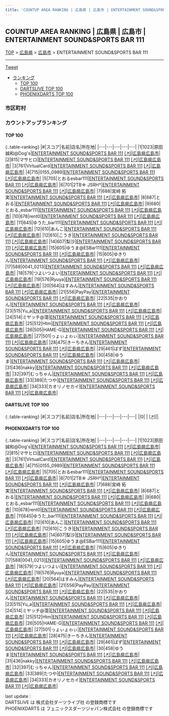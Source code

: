 ```yaml
---
title: 'COUNTUP AREA RANKING | 広島県 | 広島市 | ENTERTAINMENT SOUND&SPORTS BAR 111'
---
```

## COUNTUP AREA RANKING | 広島県 | 広島市 | ENTERTAINMENT SOUND&SPORTS BAR 111

[TOP](/darts/rank/) > [広島県](/darts/rank/広島県/) > [広島市](/darts/rank/広島県/広島市/) > ENTERTAINMENT SOUND&SPORTS BAR 111

___

<a href="https://twitter.com/share?ref_src=twsrc%5Etfw" data-text="COUNTUP AREA RANKING | 広島県広島市ENTERTAINMENT SOUND&SPORTS BAR 111" class="twitter-share-button" data-hashtags="DARTSLIVE,PHOENIXDARTS,darts,ダーツ" data-show-count="false">Tweet</a>

* [ランキング](#カウントアップランキング)
    * [TOP 100](#top-100)
    * [DARTSLIVE TOP 100](#dartslive-top-100)
    * [PHOENIXDARTS TOP 100](#phoenixdarts-top-100)

### 市区町村

<ul>

</ul>

### カウントアップランキング

#### TOP 100



{:.table-ranking}
|#|スコア|名前|店名|所在地|
|---|---|---|---|---|
|1|1023|<span class="rank-name-pd">原田 誠和@Dog&#x27;s</span>|<a href="/darts/rank/shops/80758.html">ENTERTAINMENT SOUND&SPORTS BAR 111</a> <a href="https://vs.phoenixdarts.com/jp/shop/shopDetailInfo/s_80758?s_seq=80758">[↗]</a>|<a href="/darts/rank/広島県/広島市">広島県広島市</a>|
|2|815|<span class="rank-name-pd">マサヒロ</span>|<a href="/darts/rank/shops/80758.html">ENTERTAINMENT SOUND&SPORTS BAR 111</a> <a href="https://vs.phoenixdarts.com/jp/shop/shopDetailInfo/s_80758?s_seq=80758">[↗]</a>|<a href="/darts/rank/広島県/広島市">広島県広島市</a>|
|3|761|<span class="rank-name-pd">VirtualCard</span>|<a href="/darts/rank/shops/80758.html">ENTERTAINMENT SOUND&SPORTS BAR 111</a> <a href="https://vs.phoenixdarts.com/jp/shop/shopDetailInfo/s_80758?s_seq=80758">[↗]</a>|<a href="/darts/rank/広島県/広島市">広島県広島市</a>|
|4|715|<span class="rank-name-pd">0155_0989</span>|<a href="/darts/rank/shops/80758.html">ENTERTAINMENT SOUND&SPORTS BAR 111</a> <a href="https://vs.phoenixdarts.com/jp/shop/shopDetailInfo/s_80758?s_seq=80758">[↗]</a>|<a href="/darts/rank/広島県/広島市">広島県広島市</a>|
|5|705|<span class="rank-name-pd">とおるesbar111</span>|<a href="/darts/rank/shops/80758.html">ENTERTAINMENT SOUND&SPORTS BAR 111</a> <a href="https://vs.phoenixdarts.com/jp/shop/shopDetailInfo/s_80758?s_seq=80758">[↗]</a>|<a href="/darts/rank/広島県/広島市">広島県広島市</a>|
|6|701|<span class="rank-name-pd">2TB☆ JSRH†</span>|<a href="/darts/rank/shops/80758.html">ENTERTAINMENT SOUND&SPORTS BAR 111</a> <a href="https://vs.phoenixdarts.com/jp/shop/shopDetailInfo/s_80758?s_seq=80758">[↗]</a>|<a href="/darts/rank/広島県/広島市">広島県広島市</a>|
|7|688|<span class="rank-name-pd">宮﨑 拓実</span>|<a href="/darts/rank/shops/80758.html">ENTERTAINMENT SOUND&SPORTS BAR 111</a> <a href="https://vs.phoenixdarts.com/jp/shop/shopDetailInfo/s_80758?s_seq=80758">[↗]</a>|<a href="/darts/rank/広島県/広島市">広島県広島市</a>|
|8|687|<span class="rank-name-pd">とおる</span>|<a href="/darts/rank/shops/80758.html">ENTERTAINMENT SOUND&SPORTS BAR 111</a> <a href="https://vs.phoenixdarts.com/jp/shop/shopDetailInfo/s_80758?s_seq=80758">[↗]</a>|<a href="/darts/rank/広島県/広島市">広島県広島市</a>|
|9|680|<span class="rank-name-pd">とおる_esbar111</span>|<a href="/darts/rank/shops/80758.html">ENTERTAINMENT SOUND&SPORTS BAR 111</a> <a href="https://vs.phoenixdarts.com/jp/shop/shopDetailInfo/s_80758?s_seq=80758">[↗]</a>|<a href="/darts/rank/広島県/広島市">広島県広島市</a>|
|10|678|<span class="rank-name-pd">rent0</span>|<a href="/darts/rank/shops/80758.html">ENTERTAINMENT SOUND&SPORTS BAR 111</a> <a href="https://vs.phoenixdarts.com/jp/shop/shopDetailInfo/s_80758?s_seq=80758">[↗]</a>|<a href="/darts/rank/広島県/広島市">広島県広島市</a>|
|11|645|<span class="rank-name-pd">ゆうた_bar111</span>|<a href="/darts/rank/shops/80758.html">ENTERTAINMENT SOUND&SPORTS BAR 111</a> <a href="https://vs.phoenixdarts.com/jp/shop/shopDetailInfo/s_80758?s_seq=80758">[↗]</a>|<a href="/darts/rank/広島県/広島市">広島県広島市</a>|
|12|610|<span class="rank-name-pd">あんこ</span>|<a href="/darts/rank/shops/80758.html">ENTERTAINMENT SOUND&SPORTS BAR 111</a> <a href="https://vs.phoenixdarts.com/jp/shop/shopDetailInfo/s_80758?s_seq=80758">[↗]</a>|<a href="/darts/rank/広島県/広島市">広島県広島市</a>|
|12|610|<span class="rank-name-pd">こうき</span>|<a href="/darts/rank/shops/80758.html">ENTERTAINMENT SOUND&SPORTS BAR 111</a> <a href="https://vs.phoenixdarts.com/jp/shop/shopDetailInfo/s_80758?s_seq=80758">[↗]</a>|<a href="/darts/rank/広島県/広島市">広島県広島市</a>|
|14|607|<span class="rank-name-pd">梨沙</span>|<a href="/darts/rank/shops/80758.html">ENTERTAINMENT SOUND&SPORTS BAR 111</a> <a href="https://vs.phoenixdarts.com/jp/shop/shopDetailInfo/s_80758?s_seq=80758">[↗]</a>|<a href="/darts/rank/広島県/広島市">広島県広島市</a>|
|15|605|<span class="rank-name-pd">ゆうま@ESBar111</span>|<a href="/darts/rank/shops/80758.html">ENTERTAINMENT SOUND&SPORTS BAR 111</a> <a href="https://vs.phoenixdarts.com/jp/shop/shopDetailInfo/s_80758?s_seq=80758">[↗]</a>|<a href="/darts/rank/広島県/広島市">広島県広島市</a>|
|15|605|<span class="rank-name-pd">ゆきりん</span>|<a href="/darts/rank/shops/80758.html">ENTERTAINMENT SOUND&SPORTS BAR 111</a> <a href="https://vs.phoenixdarts.com/jp/shop/shopDetailInfo/s_80758?s_seq=80758">[↗]</a>|<a href="/darts/rank/広島県/広島市">広島県広島市</a>|
|17|588|<span class="rank-name-pd">0041_0213</span>|<a href="/darts/rank/shops/80758.html">ENTERTAINMENT SOUND&SPORTS BAR 111</a> <a href="https://vs.phoenixdarts.com/jp/shop/shopDetailInfo/s_80758?s_seq=80758">[↗]</a>|<a href="/darts/rank/広島県/広島市">広島県広島市</a>|
|18|579|<span class="rank-name-pd">つよいつよい</span>|<a href="/darts/rank/shops/80758.html">ENTERTAINMENT SOUND&SPORTS BAR 111</a> <a href="https://vs.phoenixdarts.com/jp/shop/shopDetailInfo/s_80758?s_seq=80758">[↗]</a>|<a href="/darts/rank/広島県/広島市">広島県広島市</a>|
|19|576|<span class="rank-name-pd">Ryuya</span>|<a href="/darts/rank/shops/80758.html">ENTERTAINMENT SOUND&SPORTS BAR 111</a> <a href="https://vs.phoenixdarts.com/jp/shop/shopDetailInfo/s_80758?s_seq=80758">[↗]</a>|<a href="/darts/rank/広島県/広島市">広島県広島市</a>|
|20|564|<span class="rank-name-pd">はすみん</span>|<a href="/darts/rank/shops/80758.html">ENTERTAINMENT SOUND&SPORTS BAR 111</a> <a href="https://vs.phoenixdarts.com/jp/shop/shopDetailInfo/s_80758?s_seq=80758">[↗]</a>|<a href="/darts/rank/広島県/広島市">広島県広島市</a>|
|21|556|<span class="rank-name-pd">PayPay</span>|<a href="/darts/rank/shops/80758.html">ENTERTAINMENT SOUND&SPORTS BAR 111</a> <a href="https://vs.phoenixdarts.com/jp/shop/shopDetailInfo/s_80758?s_seq=80758">[↗]</a>|<a href="/darts/rank/広島県/広島市">広島県広島市</a>|
|22|535|<span class="rank-name-pd">かおりん</span>|<a href="/darts/rank/shops/80758.html">ENTERTAINMENT SOUND&SPORTS BAR 111</a> <a href="https://vs.phoenixdarts.com/jp/shop/shopDetailInfo/s_80758?s_seq=80758">[↗]</a>|<a href="/darts/rank/広島県/広島市">広島県広島市</a>|
|23|515|<span class="rank-name-pd">Yu_a</span>|<a href="/darts/rank/shops/80758.html">ENTERTAINMENT SOUND&SPORTS BAR 111</a> <a href="https://vs.phoenixdarts.com/jp/shop/shopDetailInfo/s_80758?s_seq=80758">[↗]</a>|<a href="/darts/rank/広島県/広島市">広島県広島市</a>|
|24|514|<span class="rank-name-pd">ミヤッチ@蕩</span>|<a href="/darts/rank/shops/80758.html">ENTERTAINMENT SOUND&SPORTS BAR 111</a> <a href="https://vs.phoenixdarts.com/jp/shop/shopDetailInfo/s_80758?s_seq=80758">[↗]</a>|<a href="/darts/rank/広島県/広島市">広島県広島市</a>|
|25|512|<span class="rank-name-pd">Htm</span>|<a href="/darts/rank/shops/80758.html">ENTERTAINMENT SOUND&SPORTS BAR 111</a> <a href="https://vs.phoenixdarts.com/jp/shop/shopDetailInfo/s_80758?s_seq=80758">[↗]</a>|<a href="/darts/rank/広島県/広島市">広島県広島市</a>|
|26|505|<span class="rank-name-pd">HAME-G</span>|<a href="/darts/rank/shops/80758.html">ENTERTAINMENT SOUND&SPORTS BAR 111</a> <a href="https://vs.phoenixdarts.com/jp/shop/shopDetailInfo/s_80758?s_seq=80758">[↗]</a>|<a href="/darts/rank/広島県/広島市">広島県広島市</a>|
|27|501|<span class="rank-name-pd">っょぃょゎぃ</span>|<a href="/darts/rank/shops/80758.html">ENTERTAINMENT SOUND&SPORTS BAR 111</a> <a href="https://vs.phoenixdarts.com/jp/shop/shopDetailInfo/s_80758?s_seq=80758">[↗]</a>|<a href="/darts/rank/広島県/広島市">広島県広島市</a>|
|28|475|<span class="rank-name-pd">きーちきん</span>|<a href="/darts/rank/shops/80758.html">ENTERTAINMENT SOUND&SPORTS BAR 111</a> <a href="https://vs.phoenixdarts.com/jp/shop/shopDetailInfo/s_80758?s_seq=80758">[↗]</a>|<a href="/darts/rank/広島県/広島市">広島県広島市</a>|
|29|461|<span class="rank-name-pd">ばず</span>|<a href="/darts/rank/shops/80758.html">ENTERTAINMENT SOUND&SPORTS BAR 111</a> <a href="https://vs.phoenixdarts.com/jp/shop/shopDetailInfo/s_80758?s_seq=80758">[↗]</a>|<a href="/darts/rank/広島県/広島市">広島県広島市</a>|
|30|458|<span class="rank-name-pd">ゆうま</span>|<a href="/darts/rank/shops/80758.html">ENTERTAINMENT SOUND&SPORTS BAR 111</a> <a href="https://vs.phoenixdarts.com/jp/shop/shopDetailInfo/s_80758?s_seq=80758">[↗]</a>|<a href="/darts/rank/広島県/広島市">広島県広島市</a>|
|31|436|<span class="rank-name-pd">nakky</span>|<a href="/darts/rank/shops/80758.html">ENTERTAINMENT SOUND&SPORTS BAR 111</a> <a href="https://vs.phoenixdarts.com/jp/shop/shopDetailInfo/s_80758?s_seq=80758">[↗]</a>|<a href="/darts/rank/広島県/広島市">広島県広島市</a>|
|32|397|<span class="rank-name-pd">むっちゃん</span>|<a href="/darts/rank/shops/80758.html">ENTERTAINMENT SOUND&SPORTS BAR 111</a> <a href="https://vs.phoenixdarts.com/jp/shop/shopDetailInfo/s_80758?s_seq=80758">[↗]</a>|<a href="/darts/rank/広島県/広島市">広島県広島市</a>|
|33|389|<span class="rank-name-pd">たつや</span>|<a href="/darts/rank/shops/80758.html">ENTERTAINMENT SOUND&SPORTS BAR 111</a> <a href="https://vs.phoenixdarts.com/jp/shop/shopDetailInfo/s_80758?s_seq=80758">[↗]</a>|<a href="/darts/rank/広島県/広島市">広島県広島市</a>|
|34|333|<span class="rank-name-pd">カオリノセカイ</span>|<a href="/darts/rank/shops/80758.html">ENTERTAINMENT SOUND&SPORTS BAR 111</a> <a href="https://vs.phoenixdarts.com/jp/shop/shopDetailInfo/s_80758?s_seq=80758">[↗]</a>|<a href="/darts/rank/広島県/広島市">広島県広島市</a>|


#### DARTSLIVE TOP 100



{:.table-ranking}
|#|スコア|名前|店名|所在地|
|---|---|---|---|---|
||0|<span class="rank-name-dl"> </span>|<a href="/darts/rank/shops/.html"></a> <a href="">[↗]</a>|<a href="/darts/rank//"></a>|


#### PHOENIXDARTS TOP 100



{:.table-ranking}
|#|スコア|名前|店名|所在地|
|---|---|---|---|---|
|1|1023|<span class="rank-name-pd">原田 誠和@Dog&#x27;s</span>|<a href="/darts/rank/shops/80758.html">ENTERTAINMENT SOUND&SPORTS BAR 111</a> <a href="https://vs.phoenixdarts.com/jp/shop/shopDetailInfo/s_80758?s_seq=80758">[↗]</a>|<a href="/darts/rank/広島県/広島市">広島県広島市</a>|
|2|815|<span class="rank-name-pd">マサヒロ</span>|<a href="/darts/rank/shops/80758.html">ENTERTAINMENT SOUND&SPORTS BAR 111</a> <a href="https://vs.phoenixdarts.com/jp/shop/shopDetailInfo/s_80758?s_seq=80758">[↗]</a>|<a href="/darts/rank/広島県/広島市">広島県広島市</a>|
|3|761|<span class="rank-name-pd">VirtualCard</span>|<a href="/darts/rank/shops/80758.html">ENTERTAINMENT SOUND&SPORTS BAR 111</a> <a href="https://vs.phoenixdarts.com/jp/shop/shopDetailInfo/s_80758?s_seq=80758">[↗]</a>|<a href="/darts/rank/広島県/広島市">広島県広島市</a>|
|4|715|<span class="rank-name-pd">0155_0989</span>|<a href="/darts/rank/shops/80758.html">ENTERTAINMENT SOUND&SPORTS BAR 111</a> <a href="https://vs.phoenixdarts.com/jp/shop/shopDetailInfo/s_80758?s_seq=80758">[↗]</a>|<a href="/darts/rank/広島県/広島市">広島県広島市</a>|
|5|705|<span class="rank-name-pd">とおるesbar111</span>|<a href="/darts/rank/shops/80758.html">ENTERTAINMENT SOUND&SPORTS BAR 111</a> <a href="https://vs.phoenixdarts.com/jp/shop/shopDetailInfo/s_80758?s_seq=80758">[↗]</a>|<a href="/darts/rank/広島県/広島市">広島県広島市</a>|
|6|701|<span class="rank-name-pd">2TB☆ JSRH†</span>|<a href="/darts/rank/shops/80758.html">ENTERTAINMENT SOUND&SPORTS BAR 111</a> <a href="https://vs.phoenixdarts.com/jp/shop/shopDetailInfo/s_80758?s_seq=80758">[↗]</a>|<a href="/darts/rank/広島県/広島市">広島県広島市</a>|
|7|688|<span class="rank-name-pd">宮﨑 拓実</span>|<a href="/darts/rank/shops/80758.html">ENTERTAINMENT SOUND&SPORTS BAR 111</a> <a href="https://vs.phoenixdarts.com/jp/shop/shopDetailInfo/s_80758?s_seq=80758">[↗]</a>|<a href="/darts/rank/広島県/広島市">広島県広島市</a>|
|8|687|<span class="rank-name-pd">とおる</span>|<a href="/darts/rank/shops/80758.html">ENTERTAINMENT SOUND&SPORTS BAR 111</a> <a href="https://vs.phoenixdarts.com/jp/shop/shopDetailInfo/s_80758?s_seq=80758">[↗]</a>|<a href="/darts/rank/広島県/広島市">広島県広島市</a>|
|9|680|<span class="rank-name-pd">とおる_esbar111</span>|<a href="/darts/rank/shops/80758.html">ENTERTAINMENT SOUND&SPORTS BAR 111</a> <a href="https://vs.phoenixdarts.com/jp/shop/shopDetailInfo/s_80758?s_seq=80758">[↗]</a>|<a href="/darts/rank/広島県/広島市">広島県広島市</a>|
|10|678|<span class="rank-name-pd">rent0</span>|<a href="/darts/rank/shops/80758.html">ENTERTAINMENT SOUND&SPORTS BAR 111</a> <a href="https://vs.phoenixdarts.com/jp/shop/shopDetailInfo/s_80758?s_seq=80758">[↗]</a>|<a href="/darts/rank/広島県/広島市">広島県広島市</a>|
|11|645|<span class="rank-name-pd">ゆうた_bar111</span>|<a href="/darts/rank/shops/80758.html">ENTERTAINMENT SOUND&SPORTS BAR 111</a> <a href="https://vs.phoenixdarts.com/jp/shop/shopDetailInfo/s_80758?s_seq=80758">[↗]</a>|<a href="/darts/rank/広島県/広島市">広島県広島市</a>|
|12|610|<span class="rank-name-pd">あんこ</span>|<a href="/darts/rank/shops/80758.html">ENTERTAINMENT SOUND&SPORTS BAR 111</a> <a href="https://vs.phoenixdarts.com/jp/shop/shopDetailInfo/s_80758?s_seq=80758">[↗]</a>|<a href="/darts/rank/広島県/広島市">広島県広島市</a>|
|12|610|<span class="rank-name-pd">こうき</span>|<a href="/darts/rank/shops/80758.html">ENTERTAINMENT SOUND&SPORTS BAR 111</a> <a href="https://vs.phoenixdarts.com/jp/shop/shopDetailInfo/s_80758?s_seq=80758">[↗]</a>|<a href="/darts/rank/広島県/広島市">広島県広島市</a>|
|14|607|<span class="rank-name-pd">梨沙</span>|<a href="/darts/rank/shops/80758.html">ENTERTAINMENT SOUND&SPORTS BAR 111</a> <a href="https://vs.phoenixdarts.com/jp/shop/shopDetailInfo/s_80758?s_seq=80758">[↗]</a>|<a href="/darts/rank/広島県/広島市">広島県広島市</a>|
|15|605|<span class="rank-name-pd">ゆうま@ESBar111</span>|<a href="/darts/rank/shops/80758.html">ENTERTAINMENT SOUND&SPORTS BAR 111</a> <a href="https://vs.phoenixdarts.com/jp/shop/shopDetailInfo/s_80758?s_seq=80758">[↗]</a>|<a href="/darts/rank/広島県/広島市">広島県広島市</a>|
|15|605|<span class="rank-name-pd">ゆきりん</span>|<a href="/darts/rank/shops/80758.html">ENTERTAINMENT SOUND&SPORTS BAR 111</a> <a href="https://vs.phoenixdarts.com/jp/shop/shopDetailInfo/s_80758?s_seq=80758">[↗]</a>|<a href="/darts/rank/広島県/広島市">広島県広島市</a>|
|17|588|<span class="rank-name-pd">0041_0213</span>|<a href="/darts/rank/shops/80758.html">ENTERTAINMENT SOUND&SPORTS BAR 111</a> <a href="https://vs.phoenixdarts.com/jp/shop/shopDetailInfo/s_80758?s_seq=80758">[↗]</a>|<a href="/darts/rank/広島県/広島市">広島県広島市</a>|
|18|579|<span class="rank-name-pd">つよいつよい</span>|<a href="/darts/rank/shops/80758.html">ENTERTAINMENT SOUND&SPORTS BAR 111</a> <a href="https://vs.phoenixdarts.com/jp/shop/shopDetailInfo/s_80758?s_seq=80758">[↗]</a>|<a href="/darts/rank/広島県/広島市">広島県広島市</a>|
|19|576|<span class="rank-name-pd">Ryuya</span>|<a href="/darts/rank/shops/80758.html">ENTERTAINMENT SOUND&SPORTS BAR 111</a> <a href="https://vs.phoenixdarts.com/jp/shop/shopDetailInfo/s_80758?s_seq=80758">[↗]</a>|<a href="/darts/rank/広島県/広島市">広島県広島市</a>|
|20|564|<span class="rank-name-pd">はすみん</span>|<a href="/darts/rank/shops/80758.html">ENTERTAINMENT SOUND&SPORTS BAR 111</a> <a href="https://vs.phoenixdarts.com/jp/shop/shopDetailInfo/s_80758?s_seq=80758">[↗]</a>|<a href="/darts/rank/広島県/広島市">広島県広島市</a>|
|21|556|<span class="rank-name-pd">PayPay</span>|<a href="/darts/rank/shops/80758.html">ENTERTAINMENT SOUND&SPORTS BAR 111</a> <a href="https://vs.phoenixdarts.com/jp/shop/shopDetailInfo/s_80758?s_seq=80758">[↗]</a>|<a href="/darts/rank/広島県/広島市">広島県広島市</a>|
|22|535|<span class="rank-name-pd">かおりん</span>|<a href="/darts/rank/shops/80758.html">ENTERTAINMENT SOUND&SPORTS BAR 111</a> <a href="https://vs.phoenixdarts.com/jp/shop/shopDetailInfo/s_80758?s_seq=80758">[↗]</a>|<a href="/darts/rank/広島県/広島市">広島県広島市</a>|
|23|515|<span class="rank-name-pd">Yu_a</span>|<a href="/darts/rank/shops/80758.html">ENTERTAINMENT SOUND&SPORTS BAR 111</a> <a href="https://vs.phoenixdarts.com/jp/shop/shopDetailInfo/s_80758?s_seq=80758">[↗]</a>|<a href="/darts/rank/広島県/広島市">広島県広島市</a>|
|24|514|<span class="rank-name-pd">ミヤッチ@蕩</span>|<a href="/darts/rank/shops/80758.html">ENTERTAINMENT SOUND&SPORTS BAR 111</a> <a href="https://vs.phoenixdarts.com/jp/shop/shopDetailInfo/s_80758?s_seq=80758">[↗]</a>|<a href="/darts/rank/広島県/広島市">広島県広島市</a>|
|25|512|<span class="rank-name-pd">Htm</span>|<a href="/darts/rank/shops/80758.html">ENTERTAINMENT SOUND&SPORTS BAR 111</a> <a href="https://vs.phoenixdarts.com/jp/shop/shopDetailInfo/s_80758?s_seq=80758">[↗]</a>|<a href="/darts/rank/広島県/広島市">広島県広島市</a>|
|26|505|<span class="rank-name-pd">HAME-G</span>|<a href="/darts/rank/shops/80758.html">ENTERTAINMENT SOUND&SPORTS BAR 111</a> <a href="https://vs.phoenixdarts.com/jp/shop/shopDetailInfo/s_80758?s_seq=80758">[↗]</a>|<a href="/darts/rank/広島県/広島市">広島県広島市</a>|
|27|501|<span class="rank-name-pd">っょぃょゎぃ</span>|<a href="/darts/rank/shops/80758.html">ENTERTAINMENT SOUND&SPORTS BAR 111</a> <a href="https://vs.phoenixdarts.com/jp/shop/shopDetailInfo/s_80758?s_seq=80758">[↗]</a>|<a href="/darts/rank/広島県/広島市">広島県広島市</a>|
|28|475|<span class="rank-name-pd">きーちきん</span>|<a href="/darts/rank/shops/80758.html">ENTERTAINMENT SOUND&SPORTS BAR 111</a> <a href="https://vs.phoenixdarts.com/jp/shop/shopDetailInfo/s_80758?s_seq=80758">[↗]</a>|<a href="/darts/rank/広島県/広島市">広島県広島市</a>|
|29|461|<span class="rank-name-pd">ばず</span>|<a href="/darts/rank/shops/80758.html">ENTERTAINMENT SOUND&SPORTS BAR 111</a> <a href="https://vs.phoenixdarts.com/jp/shop/shopDetailInfo/s_80758?s_seq=80758">[↗]</a>|<a href="/darts/rank/広島県/広島市">広島県広島市</a>|
|30|458|<span class="rank-name-pd">ゆうま</span>|<a href="/darts/rank/shops/80758.html">ENTERTAINMENT SOUND&SPORTS BAR 111</a> <a href="https://vs.phoenixdarts.com/jp/shop/shopDetailInfo/s_80758?s_seq=80758">[↗]</a>|<a href="/darts/rank/広島県/広島市">広島県広島市</a>|
|31|436|<span class="rank-name-pd">nakky</span>|<a href="/darts/rank/shops/80758.html">ENTERTAINMENT SOUND&SPORTS BAR 111</a> <a href="https://vs.phoenixdarts.com/jp/shop/shopDetailInfo/s_80758?s_seq=80758">[↗]</a>|<a href="/darts/rank/広島県/広島市">広島県広島市</a>|
|32|397|<span class="rank-name-pd">むっちゃん</span>|<a href="/darts/rank/shops/80758.html">ENTERTAINMENT SOUND&SPORTS BAR 111</a> <a href="https://vs.phoenixdarts.com/jp/shop/shopDetailInfo/s_80758?s_seq=80758">[↗]</a>|<a href="/darts/rank/広島県/広島市">広島県広島市</a>|
|33|389|<span class="rank-name-pd">たつや</span>|<a href="/darts/rank/shops/80758.html">ENTERTAINMENT SOUND&SPORTS BAR 111</a> <a href="https://vs.phoenixdarts.com/jp/shop/shopDetailInfo/s_80758?s_seq=80758">[↗]</a>|<a href="/darts/rank/広島県/広島市">広島県広島市</a>|
|34|333|<span class="rank-name-pd">カオリノセカイ</span>|<a href="/darts/rank/shops/80758.html">ENTERTAINMENT SOUND&SPORTS BAR 111</a> <a href="https://vs.phoenixdarts.com/jp/shop/shopDetailInfo/s_80758?s_seq=80758">[↗]</a>|<a href="/darts/rank/広島県/広島市">広島県広島市</a>|


<div class="footer border-top border-gray-light mt-5 pt-3 text-right text-gray">
    last update : <span style="font-weight: italic" id="foot_last_modified"></span><br />
    DARTSLIVE は 株式会社ダーツライブ社 の登録商標です<br />
    PHOENIXDARTS は フェニックスダーツジャパン株式会社 の登録商標です<br />
</div>

<script src="https://cdnjs.cloudflare.com/ajax/libs/jquery.tablesorter/2.31.3/js/jquery.tablesorter.min.js" integrity="sha512-qzgd5cYSZcosqpzpn7zF2ZId8f/8CHmFKZ8j7mU4OUXTNRd5g+ZHBPsgKEwoqxCtdQvExE5LprwwPAgoicguNg==" crossorigin="anonymous" referrerpolicy="no-referrer"></script>
<link rel="stylesheet" href="https://cdnjs.cloudflare.com/ajax/libs/jquery.tablesorter/2.31.3/css/theme.default.min.css" integrity="sha512-wghhOJkjQX0Lh3NSWvNKeZ0ZpNn+SPVXX1Qyc9OCaogADktxrBiBdKGDoqVUOyhStvMBmJQ8ZdMHiR3wuEq8+w==" crossorigin="anonymous" referrerpolicy="no-referrer" />
<script>
$(function() {
    $(".table-ranking").tablesorter({sortList:[[0, 0]]});
    $("#foot_last_modified").text(formatDate(new Date(document.lastModified), 'yyyy-MM-dd HH:mm:ss'));
});
</script>

<script async src="https://platform.twitter.com/widgets.js" charset="utf-8"></script>